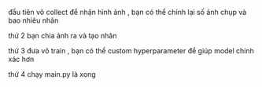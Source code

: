 đầu tiên vô collect để nhận hình ảnh , bạn có thể chỉnh lại số ảnh chụp và bao nhiêu nhãn

thứ 2 bạn chia ảnh ra và tạo nhãn

thứ 3 đưa vô train , bạn có thể custom hyperparameter để giúp model chính xác hơn 

thứ 4 chạy main.py là xong 
